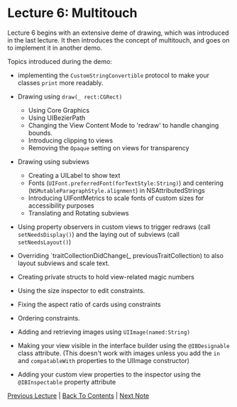 # Lecture 6: Multitouch

Lecture 6 begins with an extensive deme of drawing, which was introduced in the last lecture. It then introduces the concept of multitouch, and goes on to implement it in another demo.

Topics introduced during the demo:

* implementing the `CustomStringConvertible` protocol to make your classes `print` more readably.

* Drawing using `draw(_ rect:CGRect)`
  * Using Core Graphics
  * Using UIBezierPath
  * Changing the View Content Mode to 'redraw' to handle changing bounds.
  * Introducing clipping to views
  * Removing the `Opaque` setting on views for transparency
* Drawing using subviews
  * Creating a UILabel to show text
  * Fonts (`UIFont.preferredFont(forTextStyle:String)`) and centering (`NSMutableParagraphStyle.alignment`) in NSAttributedStrings
  * Introducing UIFontMetrics to scale fonts of custom sizes for accessibility purposes
  * Translating and Rotating subviews
* Using property observers in custom views to trigger redraws (call `setNeedsDisplay()`) and the laying out of subviews (call `setNeedsLayout()`)
* Overriding `traitCollectionDidChange(_ previousTraitCollection) to also layout subviews and scale text.
* Creating private structs to hold view-related magic numbers
* Using the size inspector to edit constraints.
* Fixing the aspect ratio of cards using constraints
* Ordering constraints.
* Adding and retrieving images using `UIImage(named:String)`
* Making your view visible in the interface builder using the `@IBDesignable` class attribute. (This doesn't work with images unless you add the `in` and `compatableWith` properties  to the UIImage constructor)
* Adding your custom view properties to the inspector using the `@IBInspectable` property attribute

[Previous Lecture](../Lecture%205%20-%20Drawing/Part%207%20-%20Fonts.md) | [Back To Contents](https://github.com/Firanus/stanford-iOS-lecture-notes) |  [Next Note](../Lecture%206%20-%20Multitouch/Part%201%20-%20Gestures.md)